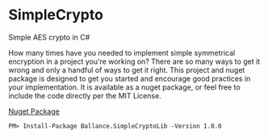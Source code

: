 # SimpleCrypto
Simple AES crypto in C#


How many times have you needed to implement simple symmetrical encryption in a project you're working on?  There are so many ways to get it wrong and only a handful of ways to get it right.  This project and nuget package is designed to get you started and encourage good practices in your implementation.  It is available as a nuget package, or feel free to include the code directly per the MIT License.

[Nuget Package](https://www.nuget.org/packages/Ballance.SimpleCryptoLib/)

`PM> Install-Package Ballance.SimpleCryptoLib -Version 1.0.0`
